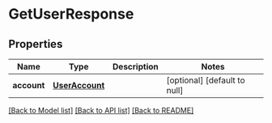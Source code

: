# GetUserResponse
## Properties

| Name | Type | Description | Notes |
|------------ | ------------- | ------------- | -------------|
| **account** | [**UserAccount**](UserAccount.md) |  | [optional] [default to null] |

[[Back to Model list]](../README.md#documentation-for-models) [[Back to API list]](../README.md#documentation-for-api-endpoints) [[Back to README]](../README.md)

